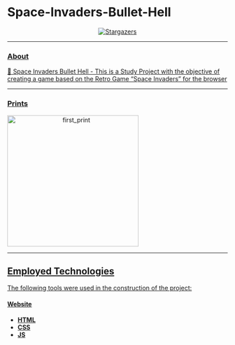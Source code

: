 # Space-Invaders-Bullet-Hell

<p align="center">
<a href="https://github.com/jvruas">
<img alt="Stargazers" src="https://img.shields.io/github/stars/AntonioGally/PI_1_Semestre?style=social">
</p>

---

### About

👾 Space Invaders Bullet Hell - This is a Study Project with the objective of creating a game based on the Retro Game “Space Invaders” for the browser

---

### Prints

<p align="center" style="display: flex; align-items: flex-start; justify-content: center; flex-direction:column;">
  <img alt="first_print" title="#print" src="./web/assets/images/prints/cover_image.png" width="300px">
</p>

---

## Employed Technologies

The following tools were used in the construction of the project:

#### **Website**

-   **[HTML](https://www.w3schools.com/html/)**
-   **[CSS](https://www.w3schools.com/css/)**
-   **[JS](https://developer.mozilla.org/pt-BR/docs/Web/JavaScript)**
